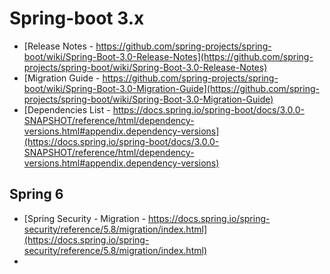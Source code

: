 # Spring-boot 3.x

* [Release Notes - https://github.com/spring-projects/spring-boot/wiki/Spring-Boot-3.0-Release-Notes](https://github.com/spring-projects/spring-boot/wiki/Spring-Boot-3.0-Release-Notes)
* [Migration Guide - https://github.com/spring-projects/spring-boot/wiki/Spring-Boot-3.0-Migration-Guide](https://github.com/spring-projects/spring-boot/wiki/Spring-Boot-3.0-Migration-Guide)
* [Dependencies List - https://docs.spring.io/spring-boot/docs/3.0.0-SNAPSHOT/reference/html/dependency-versions.html#appendix.dependency-versions](https://docs.spring.io/spring-boot/docs/3.0.0-SNAPSHOT/reference/html/dependency-versions.html#appendix.dependency-versions)

## Spring 6

* [Spring Security - Migration - https://docs.spring.io/spring-security/reference/5.8/migration/index.html](https://docs.spring.io/spring-security/reference/5.8/migration/index.html)
*
